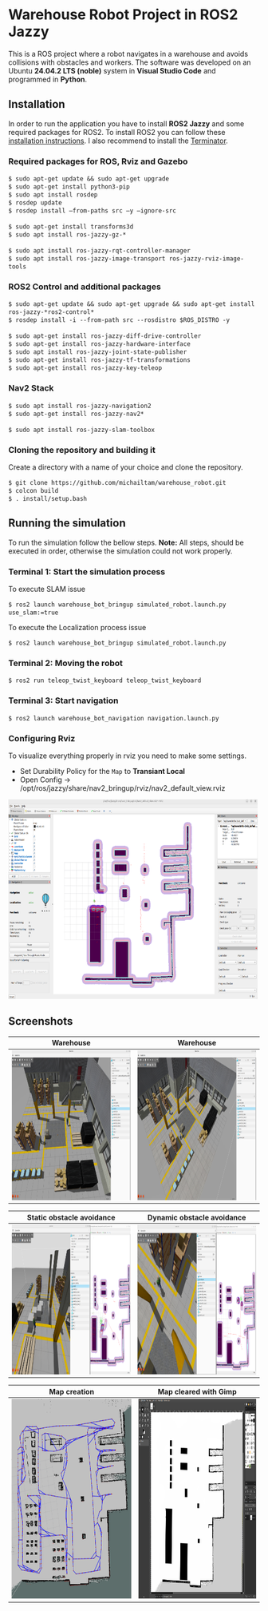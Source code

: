 # Warehouse Robot Project in ROS2 Jazzy
This is a ROS project where a robot navigates in a warehouse and avoids collisions with obstacles and workers. The software was developed on an Ubuntu **24.04.2 LTS (noble)** system in **Visual Studio Code** and programmed in **Python**. 

## Installation
In order to run the application you have to install **ROS2 Jazzy** and some required packages for ROS2. To install ROS2 you can follow these [installation instructions](https://docs.ros.org/en/jazzy/Installation.html). I also recommend to install the [Terminator](https://innovativeinnovation.github.io/ubuntu-setup/terminals/terminator.html).

### Required packages for ROS, Rviz and Gazebo
```
$ sudo apt-get update && sudo apt-get upgrade
$ sudo apt-get install python3-pip
$ sudo apt install rosdep
$ rosdep update
$ rosdep install —from-paths src –y —ignore-src

$ sudo apt-get install transforms3d
$ sudo apt install ros-jazzy-gz-*

$ sudo apt install ros-jazzy-rqt-controller-manager 
$ sudo apt install ros-jazzy-image-transport ros-jazzy-rviz-image-tools
```

### ROS2 Control and additional packages
```
$ sudo apt-get update && sudo apt-get upgrade && sudo apt-get install ros-jazzy-*ros2-control*
$ rosdep install -i --from-path src --rosdistro $ROS_DISTRO -y

$ sudo apt-get install ros-jazzy-diff-drive-controller
$ sudo apt-get install ros-jazzy-hardware-interface
$ sudo apt install ros-jazzy-joint-state-publisher
$ sudo apt-get install ros-jazzy-tf-transformations
$ sudo apt-get install ros-jazzy-key-teleop
```

### Nav2 Stack
```
$ sudo apt install ros-jazzy-navigation2
$ sudo apt-get install ros-jazzy-nav2*

$ sudo apt install ros-jazzy-slam-toolbox
```

### Cloning the repository and building it
Create a directory with a name of your choice and clone the repository.
```
$ git clone https://github.com/michailtam/warehouse_robot.git
$ colcon build
$ . install/setup.bash
```

## Running the simulation
To run the simulation follow the bellow steps. **Note:** All steps, should be executed in order, 
otherwise the simulation could not work properly.

### Terminal 1: Start the simulation process
To execute SLAM issue
```
$ ros2 launch warehouse_bot_bringup simulated_robot.launch.py use_slam:=true
```
To execute the Localization process issue
```
$ ros2 launch warehouse_bot_bringup simulated_robot.launch.py
```

### Terminal 2: Moving the robot
```
$ ros2 run teleop_twist_keyboard teleop_twist_keyboard
```

### Terminal 3: Start navigation
```
$ ros2 launch warehouse_bot_navigation navigation.launch.py
```

### Configuring Rviz
To visualize everything properly in rviz you need to make some settings.
- Set Durability Policy for the `Map` to **Transiant Local**
- Open Config -> /opt/ros/jazzy/share/nav2_bringup/rviz/nav2_default_view.rviz

<img src="./images/costmaps_local_global.png" alt="warehouse_slam_birds_eye" width="500" height="400" border="0" /> 

## Screenshots
| **Warehouse** | **Warehouse** |
|-----------------|-----------------|
| <img src="./images/warehouse_slam_birds_eye.png" alt="warehouse_slam_birds_eye" width="500" height="300" border="0" />     | <img src="./images/warehouse_slam_birds_eye_02.png" alt="warehouse_slam_birds_eye_02" width="500" height="300" border="0" />     |

| **Static obstacle avoidance** | **Dynamic obstacle avoidance** |
|-----------------|-----------------|
| <img src="./images/warehouse_static_collision_recalc_new_path.png" alt="warehouse_static_collision_recalc_new_path" width="500" height="300" border="0" />     | <img src="./images/warehouse_dynamic_collision_recalc.png" alt="warehouse_dynamic_collision_recalc" width="500" height="300" border="0" />     |

| **Map creation** | **Map cleared with Gimp** |
|-----------------|-----------------|
| <img src="./images/slam_slam_toolbox.png" alt="slam_slam_toolbox" width="500" style="transform: rotate(180deg); height:400px" border="0" />     | <img src="./images/gimp.png" alt="cleared map" width="500" height="400" border="0" />     |

